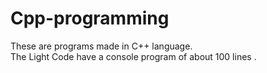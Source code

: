 # Cpp-programming
These are programs made in C++ language.  
The Light Code have a console program of  about 100 lines .  
